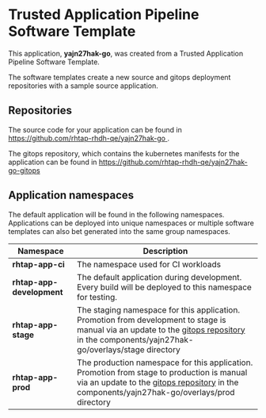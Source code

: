 # Trusted Application Pipeline Software Template

This application, **yajn27hak-go**, was created from a Trusted Application Pipeline Software Template.

The software templates create a new source and gitops deployment repositories with a sample source application. 

## Repositories

The source code for your application can be found in [https://github.com/rhtap-rhdh-qe/yajn27hak-go ](https://github.com/rhtap-rhdh-qe/yajn27hak-go ).
 
The gitops repository, which contains the kubernetes manifests for the application can be found in 
[https://github.com/rhtap-rhdh-qe/yajn27hak-go-gitops ](https://github.com/rhtap-rhdh-qe/yajn27hak-go-gitops ) 

## Application namespaces 

The default application will be found in the following namespaces. Applications can be deployed into unique namespaces or multiple software templates can also bet generated into the same group namespaces.  

|  Namespace   |  Description   |  
| -------- | -------- |
| **rhtap-app-ci** | The namespace used for CI workloads |
| **rhtap-app-development** | The default application during development. Every build will be deployed to this namespace for testing. |
| **rhtap-app-stage** | The staging namespace for this application. Promotion from development to stage is manual via an update to the [gitops repository](https://github.com/rhtap-rhdh-qe/yajn27hak-go-gitops ) in the components/yajn27hak-go/overlays/stage directory |
| **rhtap-app-prod** | The production namespace for this application. Promotion from stage to production is manual via an update to the [gitops repository](https://github.com/rhtap-rhdh-qe/yajn27hak-go-gitops ) in the components/yajn27hak-go/overlays/prod directory |